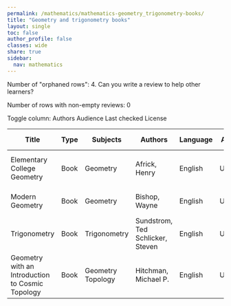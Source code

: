 ```yaml
---
permalink: /mathematics/mathematics-geometry_trigonometry-books/
title: "Geometry and trigonometry books"
layout: single
toc: false
author_profile: false
classes: wide
share: true
sidebar:
  nav: mathematics
---
```


Number of "orphaned rows": 4. Can you write a review to help other learners?

Number of rows with non-empty reviews: 0

<div class="table_cols_toggles">
Toggle column: <a class="toggle-vis btn btn--danger" data-column="3">Authors</a> <a class="toggle-vis btn btn--danger" data-column="5">Audience</a> <a class="toggle-vis btn btn--danger" data-column="8">Last checked</a> <a class="toggle-vis btn btn--danger" data-column="9">License</a>
</div>
<table class="display" style="width:100%">
<thead>
<tr>
    <th>Title</th>
    <th>Type</th>
    <th>Subjects</th>
    <th>Authors</th>
    <th>Language</th>
    <th>Audience</th>
    <th>Reviews</th>
    <th>URLs</th>
    <th>Last checked</th>
    <th>License</th>
</tr>
</thead>
<tbody>
<tr>
    <td>Elementary College Geometry</td>
    <td>Book</td>
    <td>Geometry</td>
    <td>Africk, Henry</td>
    <td>English</td>
    <td>Undergrad</td>
    <td></td>
    <td><a href="https://academicworks.cuny.edu/cgi/viewcontent.cgi?article=1051&context=ny_oers" target="_blank" class="btn btn--primary">PDF</a><br><a href="https://math.libretexts.org/Bookshelves/Geometry/Elementary_College_Geometry_(Africk)" target="_blank" class="btn btn--primary">Web</a></td>
    <td>2023-11-25</td>
    <td>CC BY-NC-SA 4.0 DEED</td>
</tr>
<tr>
    <td>Modern Geometry</td>
    <td>Book</td>
    <td>Geometry</td>
    <td>Bishop, Wayne</td>
    <td>English</td>
    <td>Undergrad</td>
    <td></td>
    <td><a href="https://math.libretexts.org/Bookshelves/Geometry/Modern_Geometry_(Bishop)" target="_blank" class="btn btn--primary">Web</a><br><a href="https://math.libretexts.org/Bookshelves/Geometry/Modern_Geometry_(Bishop)" target="_blank" class="btn btn--primary">Web</a></td>
    <td>2023-11-25</td>
    <td>CC BY-NC 4.0 DEED</td>
</tr>
<tr>
    <td>Trigonometry</td>
    <td>Book</td>
    <td>Trigonometry</td>
    <td>Sundstrom, Ted<br>Schlicker, Steven</td>
    <td>English</td>
    <td>Undergrad</td>
    <td></td>
    <td><a href="https://scholarworks.gvsu.edu/cgi/viewcontent.cgi?article=1012&context=books" target="_blank" class="btn btn--primary">PDF</a><br><a href="https://scholarworks.gvsu.edu/books/12/" target="_blank" class="btn btn--info">Site</a></td>
    <td>2023-11-25</td>
    <td>CC BY-NC-SA 3.0 DEED</td>
</tr>
<tr>
    <td>Geometry with an Introduction to Cosmic Topology</td>
    <td>Book</td>
    <td>Geometry<br>Topology</td>
    <td>Hitchman, Michael P.</td>
    <td>English</td>
    <td>Undergrad</td>
    <td></td>
    <td><a href="https://mphitchman.github.io/geometry/GCTprint.pdf" target="_blank" class="btn btn--primary">PDF</a><br><a href="https://mphitchman.github.io/geometry/GCTscreen.pdf" target="_blank" class="btn btn--primary">PDF</a><br><a href="https://mphitchman.com/geometry/frontmatter.html" target="_blank" class="btn btn--primary">Web</a><br><a href="https://mphitchman.com/" target="_blank" class="btn btn--info">Site</a></td>
    <td>2023-12-22</td>
    <td>CC BY-SA 4.0 DEED</td>
</tr>
<tfoot>
<tr>
    <td></td>
    <td></td>
    <td></td>
    <td></td>
    <td></td>
    <td></td>
    <td></td>
    <td></td>
    <td></td>
    <td></td>
</tr>
</tfoot>
